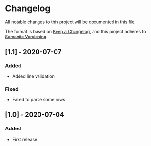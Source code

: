 # Changelog
All notable changes to this project will be documented in this file.

The format is based on [Keep a Changelog](https://keepachangelog.com/en/1.0.0/),
and this project adheres to [Semantic Versioning](https://semver.org/spec/v2.0.0.html).

## [1.1] - 2020-07-07
### Added
- Added line validation

### Fixed
- Failed to parse some rows

## [1.0] - 2020-07-04
### Added
- First release
